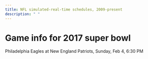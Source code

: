 ```yaml
---
title: NFL simulated-real-time schedules, 2009-present
description: " "
---
```


# Game info for 2017 super bowl

Philadelphia Eagles at New England Patriots, Sunday, Feb 4, 6:30 PM

